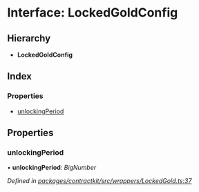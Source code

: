 # Interface: LockedGoldConfig

## Hierarchy

* **LockedGoldConfig**

## Index

### Properties

* [unlockingPeriod](_wrappers_lockedgold_.lockedgoldconfig.md#unlockingperiod)

## Properties

###  unlockingPeriod

• **unlockingPeriod**: *BigNumber*

*Defined in [packages/contractkit/src/wrappers/LockedGold.ts:37](https://github.com/celo-org/celo-monorepo/blob/6049da1fa/packages/contractkit/src/wrappers/LockedGold.ts#L37)*
